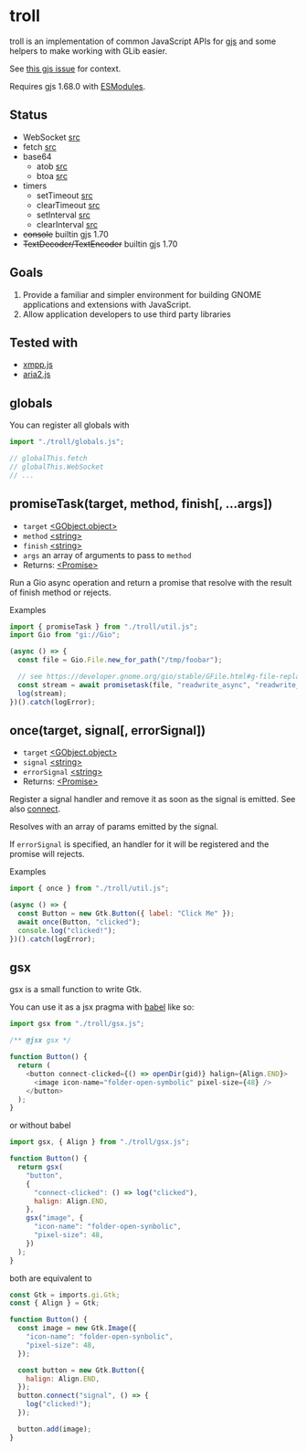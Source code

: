 # troll

troll is an implementation of common JavaScript APIs for [gjs](https://gitlab.gnome.org/GNOME/gjs) and some helpers to make working with GLib easier.

See [this gjs issue](https://gitlab.gnome.org/GNOME/gjs/-/issues/265) for context.

Requires gjs 1.68.0 with [ESModules](https://gitlab.gnome.org/GNOME/gjs/-/blob/master/doc/ESModules.md).

## Status

- WebSocket [src](std/WebSocket.js)
- fetch [src](std/fetch.js)
- base64
  - atob [src](std/base64.js)
  - btoa [src](std/base64.js)
- timers
  - setTimeout [src](std/timers.js)
  - clearTimeout [src](std/timers.js)
  - setInterval [src](std/timers.js)
  - clearInterval [src](std/timers.js)
- ~~console~~ builtin gjs 1.70
- ~~TextDecoder/TextEncoder~~ builtin gjs 1.70

## Goals

1. Provide a familiar and simpler environment for building GNOME applications and extensions with JavaScript.
2. Allow application developers to use third party libraries

## Tested with

- [xmpp.js](https://github.com/xmppjs/xmpp.js)
- [aria2.js](https://github.com/sonnyp/aria2.js)

## globals

You can register all globals with

```js
import "./troll/globals.js";

// globalThis.fetch
// globalThis.WebSocket
// ...
```

## promiseTask(target, method, finish[, ...args])

- `target` [\<GObject.object\>](https://gjs-docs.gnome.org/gobject20/gobject.object)
- `method` [\<string\>](https://developer.mozilla.org/en-US/docs/Web/JavaScript/Data_structures#String_type)
- `finish` [\<string\>](https://developer.mozilla.org/en-US/docs/Web/JavaScript/Data_structures#String_type)
- `args` an array of arguments to pass to `method`
- Returns: [\<Promise\>](https://developer.mozilla.org/en-US/docs/Web/JavaScript/Reference/Global_Objects/Promise)

Run a Gio async operation and return a promise that resolve with the result of finish method or rejects.

Examples

```js
import { promiseTask } from "./troll/util.js";
import Gio from "gi://Gio";

(async () => {
  const file = Gio.File.new_for_path("/tmp/foobar");

  // see https://developer.gnome.org/gio/stable/GFile.html#g-file-replace-readwrite-async
  const stream = await promisetask(file, "readwrite_async", "readwrite_finish");
  log(stream);
})().catch(logError);
```

## once(target, signal[, errorSignal])

- `target` [\<GObject.object\>](https://gjs-docs.gnome.org/gobject20/gobject.object)
- `signal` [\<string\>](https://developer.mozilla.org/en-US/docs/Web/JavaScript/Data_structures#String_type)
- `errorSignal` [\<string\>](https://developer.mozilla.org/en-US/docs/Web/JavaScript/Data_structures#String_type)
- Returns: [\<Promise\>](https://developer.mozilla.org/en-US/docs/Web/JavaScript/Reference/Global_Objects/Promise)

Register a signal handler and remove it as soon as the signal is emitted. See also [connect](https://developer.gnome.org/gobject/stable/gobject-Signals.html#g-signal-connect).

Resolves with an array of params emitted by the signal.

If `errorSignal` is specified, an handler for it will be registered and the promise will rejects.

Examples

```js
import { once } from "./troll/util.js";

(async () => {
  const Button = new Gtk.Button({ label: "Click Me" });
  await once(Button, "clicked");
  console.log("clicked!");
})().catch(logError);
```

## gsx

gsx is a small function to write Gtk.

You can use it as a jsx pragma with [babel](https://babeljs.io/docs/en/babel-plugin-transform-react-jsx) like so:

```js
import gsx from "./troll/gsx.js";

/** @jsx gsx */

function Button() {
  return (
    <button connect-clicked={() => openDir(gid)} halign={Align.END}>
      <image icon-name="folder-open-symbolic" pixel-size={48} />
    </button>
  );
}
```

or without babel

```js
import gsx, { Align } from "./troll/gsx.js";

function Button() {
  return gsx(
    "button",
    {
      "connect-clicked": () => log("clicked"),
      halign: Align.END,
    },
    gsx("image", {
      "icon-name": "folder-open-synbolic",
      "pixel-size": 48,
    })
  );
}
```

both are equivalent to

```js
const Gtk = imports.gi.Gtk;
const { Align } = Gtk;

function Button() {
  const image = new Gtk.Image({
    "icon-name": "folder-open-synbolic",
    "pixel-size": 48,
  });

  const button = new Gtk.Button({
    halign: Align.END,
  });
  button.connect("signal", () => {
    log("clicked!");
  });

  button.add(image);
}
```
